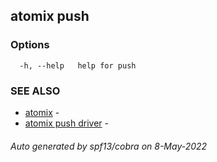 ## atomix push



### Options

```
  -h, --help   help for push
```

### SEE ALSO

* [atomix](atomix.md)	 - 
* [atomix push driver](atomix_push_driver.md)	 - 

###### Auto generated by spf13/cobra on 8-May-2022

